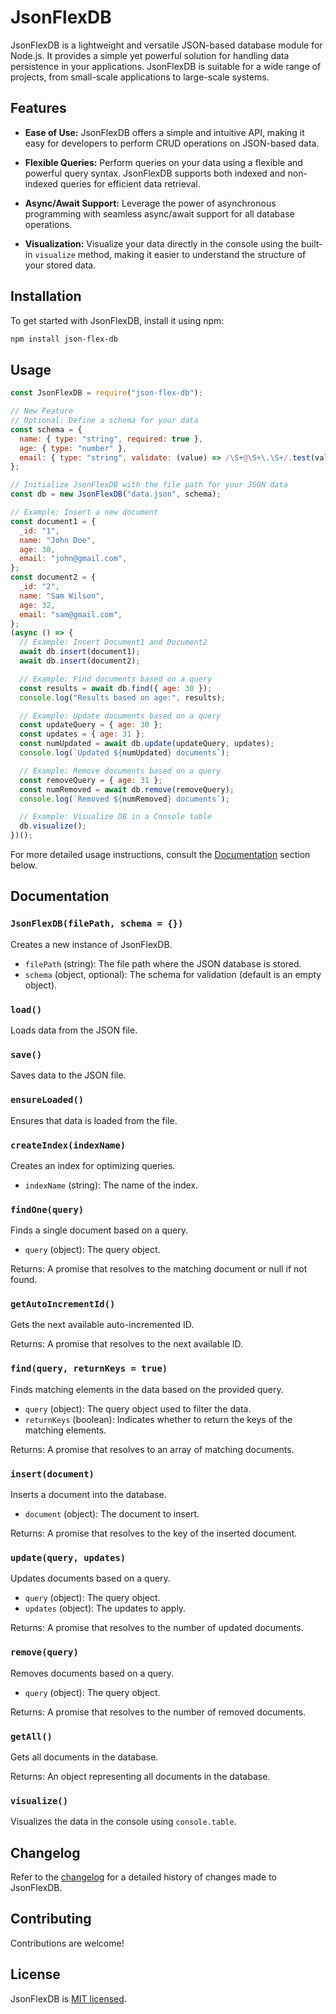# JsonFlexDB

JsonFlexDB is a lightweight and versatile JSON-based database module for Node.js. It provides a simple yet powerful solution for handling data persistence in your applications. JsonFlexDB is suitable for a wide range of projects, from small-scale applications to large-scale systems.

## Features

- **Ease of Use:** JsonFlexDB offers a simple and intuitive API, making it easy for developers to perform CRUD operations on JSON-based data.

- **Flexible Queries:** Perform queries on your data using a flexible and powerful query syntax. JsonFlexDB supports both indexed and non-indexed queries for efficient data retrieval.

- **Async/Await Support:** Leverage the power of asynchronous programming with seamless async/await support for all database operations.

- **Visualization:** Visualize your data directly in the console using the built-in `visualize` method, making it easier to understand the structure of your stored data.

## Installation

To get started with JsonFlexDB, install it using npm:

```bash
npm install json-flex-db
```

## Usage

```javascript
const JsonFlexDB = require("json-flex-db");

// New Feature
// Optional: Define a schema for your data
const schema = {
  name: { type: "string", required: true },
  age: { type: "number" },
  email: { type: "string", validate: (value) => /\S+@\S+\.\S+/.test(value) },
};

// Initialize JsonFlexDB with the file path for your JSON data
const db = new JsonFlexDB("data.json", schema);

// Example: Insert a new document
const document1 = {
  _id: "1",
  name: "John Doe",
  age: 30,
  email: "john@gmail.com",
};
const document2 = {
  _id: "2",
  name: "Sam Wilson",
  age: 32,
  email: "sam@gmail.com",
};
(async () => {
  // Example: Insert Document1 and Document2
  await db.insert(document1);
  await db.insert(document2);

  // Example: Find documents based on a query
  const results = await db.find({ age: 30 });
  console.log("Results based on age:", results);

  // Example: Update documents based on a query
  const updateQuery = { age: 30 };
  const updates = { age: 31 };
  const numUpdated = await db.update(updateQuery, updates);
  console.log(`Updated ${numUpdated} documents`);

  // Example: Remove documents based on a query
  const removeQuery = { age: 31 };
  const numRemoved = await db.remove(removeQuery);
  console.log(`Removed ${numRemoved} documents`);

  // Example: Visualize DB in a Console table
  db.visualize();
})();
```

For more detailed usage instructions, consult the [Documentation](#documentation) section below.

## Documentation

### `JsonFlexDB(filePath, schema = {})`

Creates a new instance of JsonFlexDB.

- `filePath` (string): The file path where the JSON database is stored.
- `schema` (object, optional): The schema for validation (default is an empty object).

### `load()`

Loads data from the JSON file.

### `save()`

Saves data to the JSON file.

### `ensureLoaded()`

Ensures that data is loaded from the file.

### `createIndex(indexName)`

Creates an index for optimizing queries.

- `indexName` (string): The name of the index.

### `findOne(query)`

Finds a single document based on a query.

- `query` (object): The query object.

Returns: A promise that resolves to the matching document or null if not found.

### `getAutoIncrementId()`

Gets the next available auto-incremented ID.

Returns: A promise that resolves to the next available ID.

### `find(query, returnKeys = true)`

Finds matching elements in the data based on the provided query.

- `query` (object): The query object used to filter the data.
- `returnKeys` (boolean): Indicates whether to return the keys of the matching elements.

Returns: A promise that resolves to an array of matching documents.

### `insert(document)`

Inserts a document into the database.

- `document` (object): The document to insert.

Returns: A promise that resolves to the key of the inserted document.

### `update(query, updates)`

Updates documents based on a query.

- `query` (object): The query object.
- `updates` (object): The updates to apply.

Returns: A promise that resolves to the number of updated documents.

### `remove(query)`

Removes documents based on a query.

- `query` (object): The query object.

Returns: A promise that resolves to the number of removed documents.

### `getAll()`

Gets all documents in the database.

Returns: An object representing all documents in the database.

### `visualize()`

Visualizes the data in the console using `console.table`.

## Changelog

Refer to the [changelog](CHANGELOG.md) for a detailed history of changes made to JsonFlexDB.

## Contributing

Contributions are welcome!

## License

JsonFlexDB is [MIT licensed](LICENSE).
